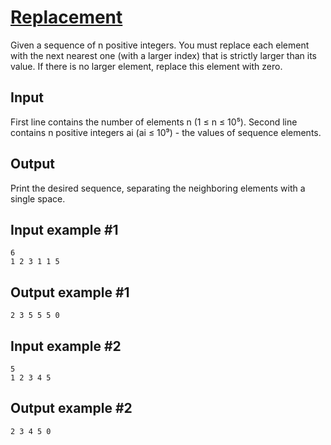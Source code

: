 # [Replacement](https://www.e-olymp.com/en/problems/4892)
Given a sequence of n positive integers. You must replace each element with the next nearest one (with a larger index) that is strictly larger than its value. If there is no larger element, replace this element with zero.

## Input
First line contains the number of elements n (1 ≤ n ≤ 10⁵). Second line contains n positive integers ai (ai ≤ 10⁹) - the values of sequence elements.

## Output
Print the desired sequence, separating the neighboring elements with a single space.

## Input example #1
```
6
1 2 3 1 1 5
```

## Output example #1
```
2 3 5 5 5 0
```

## Input example #2
```
5
1 2 3 4 5
```

## Output example #2
```
2 3 4 5 0
```
